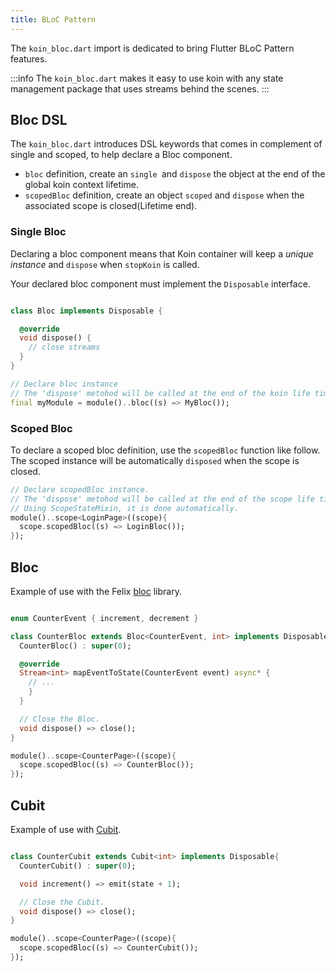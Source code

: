 ```yaml
---
title: BLoC Pattern
---
```


The `koin_bloc.dart` import is dedicated to bring Flutter BLoC Pattern features.

:::info
The `koin_bloc.dart` makes it easy to use koin with any state management package that uses streams behind the scenes.
:::

## Bloc DSL

The `koin_bloc.dart` introduces DSL keywords that comes in complement of single and scoped, to help declare a Bloc component.

- `bloc` definition, create an `single `and `dispose` the object at the end of the global koin context lifetime.
- `scopedBloc` definition, create an object `scoped` and `dispose` when the associated scope is closed(Lifetime end).

### Single Bloc

Declaring a bloc component means that Koin container will keep a *unique instance* 
and `dispose` when `stopKoin` is called.

Your declared bloc component must implement the `Disposable` interface.

```dart

class Bloc implements Disposable {

  @override
  void dispose() {
    // close streams
  }
}

// Declare bloc instance
// The 'dispose' metohod will be called at the end of the koin life time.
final myModule = module()..bloc((s) => MyBloc());

```
### Scoped Bloc

To declare a scoped bloc definition, use the `scopedBloc` function like follow. 
The scoped instance will be automatically `disposed` when the scope is closed.

```dart
// Declare scopedBloc instance.
// The 'dispose' metohod will be called at the end of the scope life time.
// Using ScopeStateMixin, it is done automatically.
module()..scope<LoginPage>((scope){
  scope.scopedBloc((s) => LoginBloc());
});
```

##  Bloc

Example of use with the Felix [bloc](https://pub.dev/packages/bloc) library.

```dart

enum CounterEvent { increment, decrement }

class CounterBloc extends Bloc<CounterEvent, int> implements Disposable {
  CounterBloc() : super(0);

  @override
  Stream<int> mapEventToState(CounterEvent event) async* {
    // ...
    }
  }

  // Close the Bloc.
  void dispose() => close();
}

module()..scope<CounterPage>((scope){
  scope.scopedBloc((s) => CounterBloc());
});
```

##  Cubit

Example of use with [Cubit](https://pub.dev/packages/cubit).

```dart

class CounterCubit extends Cubit<int> implements Disposable{
  CounterCubit() : super(0);

  void increment() => emit(state + 1);

  // Close the Cubit.
  void dispose() => close();
}

module()..scope<CounterPage>((scope){
  scope.scopedBloc((s) => CounterCubit());
});
```
